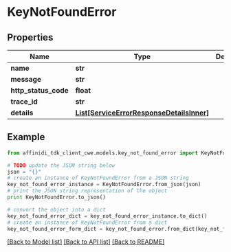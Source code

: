 # KeyNotFoundError

## Properties

| Name                 | Type                                                                              | Description | Notes      |
| -------------------- | --------------------------------------------------------------------------------- | ----------- | ---------- |
| **name**             | **str**                                                                           |             |
| **message**          | **str**                                                                           |             |
| **http_status_code** | **float**                                                                         |             |
| **trace_id**         | **str**                                                                           |             |
| **details**          | [**List[ServiceErrorResponseDetailsInner]**](ServiceErrorResponseDetailsInner.md) |             | [optional] |

## Example

```python
from affinidi_tdk_client_cwe.models.key_not_found_error import KeyNotFoundError

# TODO update the JSON string below
json = "{}"
# create an instance of KeyNotFoundError from a JSON string
key_not_found_error_instance = KeyNotFoundError.from_json(json)
# print the JSON string representation of the object
print KeyNotFoundError.to_json()

# convert the object into a dict
key_not_found_error_dict = key_not_found_error_instance.to_dict()
# create an instance of KeyNotFoundError from a dict
key_not_found_error_form_dict = key_not_found_error.from_dict(key_not_found_error_dict)
```

[[Back to Model list]](../README.md#documentation-for-models) [[Back to API list]](../README.md#documentation-for-api-endpoints) [[Back to README]](../README.md)
